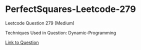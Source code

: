 # PerfectSquares-Leetcode-279

Leetcode Question 279 (Medium)

Techniques Used in Question:
Dynamic-Programming

[Link to Question](https://leetcode.com/problems/perfect-squares/)

